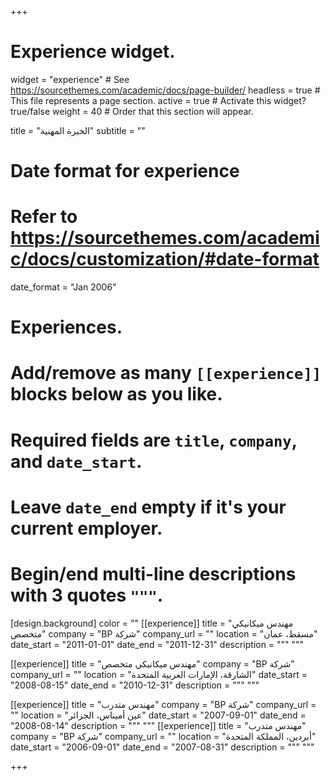 +++
# Experience widget.
widget = "experience"  # See https://sourcethemes.com/academic/docs/page-builder/
headless = true  # This file represents a page section.
active = true  # Activate this widget? true/false
weight = 40  # Order that this section will appear.

title = "الخبرة المهنية"
subtitle = ""

# Date format for experience
#   Refer to https://sourcethemes.com/academic/docs/customization/#date-format
date_format = "Jan 2006"

# Experiences.
#   Add/remove as many `[[experience]]` blocks below as you like.
#   Required fields are `title`, `company`, and `date_start`.
#   Leave `date_end` empty if it's your current employer.
#   Begin/end multi-line descriptions with 3 quotes `"""`.
[design.background]
  color = ""
[[experience]]
  title = "مهندس ميكانيكي متخصص"
  company = "BP شركة"
  company_url = ""
  location = "مسقط، عمان"
  date_start = "2011-01-01"
  date_end = "2011-12-31"
  description = """
  """

[[experience]]
  title = "مهندس ميكانيكي متخصص"
  company = "BP شركة"
  company_url = ""
  location = "الشارقة، الإمارات العربية المتحدة"
  date_start = "2008-08-15"
  date_end = "2010-12-31"
  description = """
  """

[[experience]]
  title = "مهندس متدرب"
  company = "BP شركة"
  company_url = ""
  location = "عين أميناس، الجزائر"
  date_start = "2007-09-01"
  date_end = "2008-08-14"
  description = """
  """
[[experience]]
  title = "مهندس متدرب"
  company = "BP شركة"
  company_url = ""
  location = "أبردين، المملكة المتحدة"
  date_start = "2006-09-01"
  date_end = "2007-08-31"
  description = """
  """

+++
